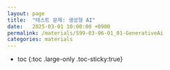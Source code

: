 ```yaml
---
layout: page
title:  "테스트 문제: 생성형 AI"
date:   2025-03-01 10:00:00 +0900
permalink: /materials/S99-03-06-01_01-GenerativeAi
categories: materials
---
```

* toc
{:toc .large-only .toc-sticky:true}

